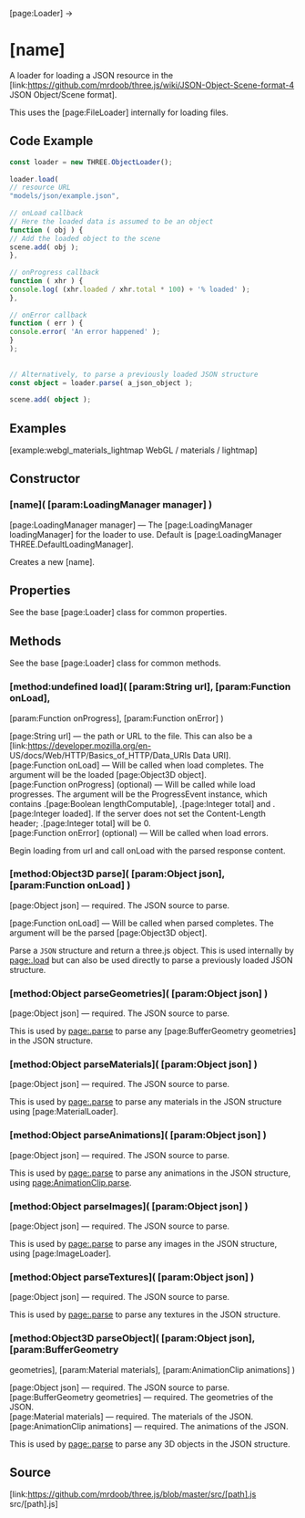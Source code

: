 [page:Loader] →

# [name]

A loader for loading a JSON resource in the
[link:https://github.com/mrdoob/three.js/wiki/JSON-Object-Scene-format-4 JSON
Object/Scene format].  
  
This uses the [page:FileLoader] internally for loading files.

## Code Example

  
```ts  
const loader = new THREE.ObjectLoader();  
  
loader.load(  
// resource URL  
"models/json/example.json",  
  
// onLoad callback  
// Here the loaded data is assumed to be an object  
function ( obj ) {  
// Add the loaded object to the scene  
scene.add( obj );  
},  
  
// onProgress callback  
function ( xhr ) {  
console.log( (xhr.loaded / xhr.total * 100) + '% loaded' );  
},  
  
// onError callback  
function ( err ) {  
console.error( 'An error happened' );  
}  
);  
  
  
// Alternatively, to parse a previously loaded JSON structure  
const object = loader.parse( a_json_object );  
  
scene.add( object );  
```  

## Examples

[example:webgl_materials_lightmap WebGL / materials / lightmap]

## Constructor

### [name]( [param:LoadingManager manager] )

[page:LoadingManager manager] — The [page:LoadingManager loadingManager] for
the loader to use. Default is [page:LoadingManager
THREE.DefaultLoadingManager].  
  
Creates a new [name].

## Properties

See the base [page:Loader] class for common properties.

## Methods

See the base [page:Loader] class for common methods.

###  [method:undefined load]( [param:String url], [param:Function onLoad],
[param:Function onProgress], [param:Function onError] )

[page:String url] — the path or URL to the file. This can also be a
[link:https://developer.mozilla.org/en-
US/docs/Web/HTTP/Basics_of_HTTP/Data_URIs Data URI].  
[page:Function onLoad] — Will be called when load completes. The argument will
be the loaded [page:Object3D object].  
[page:Function onProgress] (optional) — Will be called while load progresses.
The argument will be the ProgressEvent instance, which contains .[page:Boolean
lengthComputable], .[page:Integer total] and .[page:Integer loaded]. If the
server does not set the Content-Length header; .[page:Integer total] will be
0.  
[page:Function onError] (optional) — Will be called when load errors.  

Begin loading from url and call onLoad with the parsed response content.

###  [method:Object3D parse]( [param:Object json], [param:Function onLoad] )

[page:Object json] — required. The JSON source to parse.  
  
[page:Function onLoad] — Will be called when parsed completes. The argument
will be the parsed [page:Object3D object].  
  
Parse a `JSON` structure and return a three.js object. This is used internally
by [page:.load]() but can also be used directly to parse a previously loaded
JSON structure.

### [method:Object parseGeometries]( [param:Object json] )

[page:Object json] — required. The JSON source to parse.  
  
This is used by [page:.parse]() to parse any [page:BufferGeometry geometries]
in the JSON structure.

### [method:Object parseMaterials]( [param:Object json] )

[page:Object json] — required. The JSON source to parse.  
  
This is used by [page:.parse]() to parse any materials in the JSON structure
using [page:MaterialLoader].

### [method:Object parseAnimations]( [param:Object json] )

[page:Object json] — required. The JSON source to parse.  
  
This is used by [page:.parse]() to parse any animations in the JSON structure,
using [page:AnimationClip.parse]().

### [method:Object parseImages]( [param:Object json] )

[page:Object json] — required. The JSON source to parse.  
  
This is used by [page:.parse]() to parse any images in the JSON structure,
using [page:ImageLoader].

### [method:Object parseTextures]( [param:Object json] )

[page:Object json] — required. The JSON source to parse.  
  
This is used by [page:.parse]() to parse any textures in the JSON structure.

###  [method:Object3D parseObject]( [param:Object json], [param:BufferGeometry
geometries], [param:Material materials], [param:AnimationClip animations] )

[page:Object json] — required. The JSON source to parse.  
[page:BufferGeometry geometries] — required. The geometries of the JSON.  
[page:Material materials] — required. The materials of the JSON.  
[page:AnimationClip animations] — required. The animations of the JSON.  
  
This is used by [page:.parse]() to parse any 3D objects in the JSON structure.

## Source

[link:https://github.com/mrdoob/three.js/blob/master/src/[path].js
src/[path].js]

